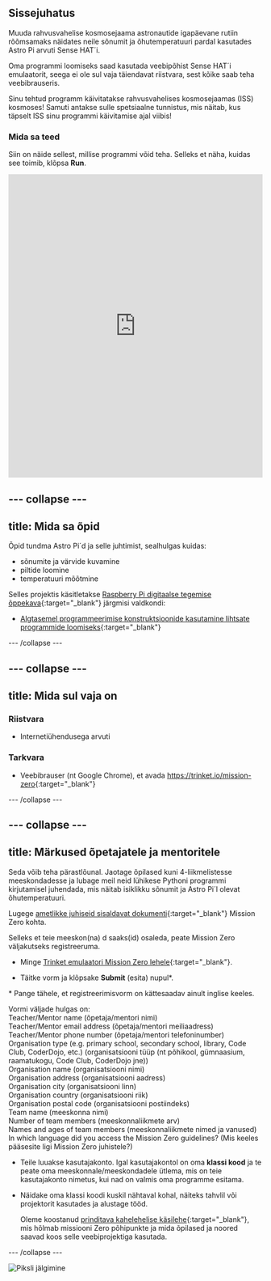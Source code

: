 ## Sissejuhatus

Muuda rahvusvahelise kosmosejaama astronautide igapäevane rutiin rõõmsamaks näidates neile sõnumit ja õhutemperatuuri pardal kasutades Astro Pi arvuti Sense HAT´i.

Oma programmi loomiseks saad kasutada veebipõhist Sense HAT´i emulaatorit, seega ei ole sul vaja täiendavat riistvara, sest kõike saab teha veebibrauseris.

Sinu tehtud programm käivitatakse rahvusvahelises kosmosejaamas (ISS) kosmoses! Samuti antakse sulle spetsiaalne tunnistus, mis näitab, kus täpselt ISS sinu programmi käivitamise ajal viibis!

### Mida sa teed

Siin on näide sellest, millise programmi võid teha. Selleks et näha, kuidas see toimib, klõpsa **Run**. 

<iframe src="https://trinket.io/embed/python/069f6138f7?outputOnly=true&start=result" width="100%" height="600" frameborder="0" marginwidth="0" marginheight="0" allowfullscreen mark="crwd-mark"></iframe> 

--- collapse ---
---
title: Mida sa õpid
---
Õpid tundma Astro Pi´d ja selle juhtimist, sealhulgas kuidas:

+ sõnumite ja värvide kuvamine
+ piltide loomine
+ temperatuuri mõõtmine

Selles projektis käsitletakse [Raspberry Pi digitaalse tegemise õppekava](http://rpf.io/curriculum){:target="_blank"} järgmisi valdkondi:

+ [Algtasemel programmeerimise konstruktsioonide kasutamine lihtsate programmide loomiseks](https://curriculum.raspberrypi.org/programming/creator/){:target="_blank"}

--- /collapse ---

--- collapse ---
---
title: Mida sul vaja on
---
### Riistvara

+ Internetiühendusega arvuti

### Tarkvara

+ Veebibrauser (nt Google Chrome), et avada <https://trinket.io/mission-zero>{:target="_blank"}

--- /collapse ---

--- collapse ---
---
title: Märkused õpetajatele ja mentoritele
---

Seda võib teha pärastlõunal. Jaotage õpilased kuni 4-liikmelistesse meeskondadesse ja lubage meil neid lühikese Pythoni programmi kirjutamisel juhendada, mis näitab isiklikku sõnumit ja Astro Pi´l olevat õhutemperatuuri.

Lugege [ametlikke juhiseid sisaldavat dokumenti](https://astro-pi.org/wp-content/uploads/2018/09/Astro_Pi_Mission_Zero_Guidelines_2018_19_V12_pages.pdf){:target="_blank"} Mission Zero kohta.

Selleks et teie meeskon(na) d saaks(id) osaleda, peate Mission Zero väljakutseks registreeruma.

+ Minge [Trinket emulaatori Mission Zero lehele](https://trinket.io/mission-zero/register){:target="_blank"}.

+ Täitke vorm ja klõpsake **Submit** (esita) nupul\*.

\* Pange tähele, et registreerimisvorm on kättesaadav ainult inglise keeles.

Vormi väljade hulgas on:  
Teacher/Mentor name (õpetaja/mentori nimi)  
Teacher/Mentor email address (õpetaja/mentori meiliaadress)  
Teacher/Mentor phone number (õpetaja/mentori telefoninumber)  
Organisation type (e.g. primary school, secondary school, library, Code Club, CoderDojo, etc.) (organisatsiooni tüüp (nt põhikool, gümnaasium, raamatukogu, Code Club, CoderDojo jne))  
Organisation name (organisatsiooni nimi)  
Organisation address (organisatsiooni aadress)  
Organisation city (organisatsiooni linn)  
Organisation country (organisatsiooni riik)  
Organisation postal code (organisatsiooni postiindeks)  
Team name (meeskonna nimi)  
Number of team members (meeskonnaliikmete arv)  
Names and ages of team members (meeskonnaliikmete nimed ja vanused)  
In which language did you access the Mission Zero guidelines? (Mis keeles pääsesite ligi Mission Zero juhistele?)

+ Teile luuakse kasutajakonto. Igal kasutajakontol on oma **klassi kood** ja te peate oma meeskonnale/meeskondadele ütlema, mis on teie kasutajakonto nimetus, kui nad on valmis oma programme esitama.

+ Näidake oma klassi koodi kuskil nähtaval kohal, näiteks tahvlil või projektorit kasutades ja alustage tööd.
    
    Oleme koostanud [prinditava kahelehelise käsilehe](https://astro-pi.org/astro_pi_mission_zero_project_print_out_v10_print/){:target="_blank"}, mis hõlmab missiooni Zero põhipunkte ja mida õpilased ja noored saavad koos selle veebiprojektiga kasutada.

--- /collapse ---

![Piksli jälgimine](https://code.org/api/hour/begin_raspberrypi_astropi.png)